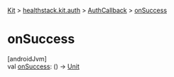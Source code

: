 
[Kit](../../../kit.html) > [healthstack.kit.auth](../index.html) > [AuthCallback](index.html) > [onSuccess](on-success.html)



# onSuccess



[androidJvm]\
val [onSuccess](on-success.html): () -&gt; [Unit](https://kotlinlang.org/api/latest/jvm/stdlib/kotlin/-unit/index.html)




